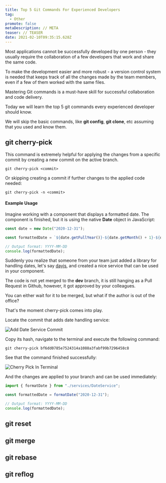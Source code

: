 ```yaml
---
title: Top 5 Git Commands For Experienced Developers
tag:
  - Other
promote: false
metaDescription: // META
teaser: // TEASER
date: 2021-02-10T09:35:15.628Z
---
```

Most applications cannot be successfully developed by one person - they usually require the collaboration of a few developers that work and share the same code.

To make the development easier and more robust - a version control system is needed that keeps track of all the changes made by the team members, even if a few of them worked with the same files.

Mastering Git commands is a must-have skill for successful collaboration and code delivery.

Today we will learn the top 5 git commands every experienced developer should know.

We will skip the basic commands, like **git config**, **git clone**, etc assuming that you used and know them.

## git cherry-pick

This command is extremely helpful for applying the changes from a specific commit by creating a new commit on the active branch.

`git cherry-pick <commit>`

Or skipping creating a commit if further changes to the applied code needed:

`git cherry-pick -n <commit>`

#### Example Usage

Imagine working with a component that displays a formatted date. The component is finished, but it is using the native **Date** object in JavaScript:

```javascript
const date = new Date("2020-12-31");

const formattedDate = `${date.getFullYear()}-${date.getMonth() + 1}-${date.getDate()}`;

// Output format: YYYY-MM-DD
console.log(formattedDate);
```

Suddenly you realize that someone from your team just added a library for handling dates, let's say [dayjs](https://www.npmjs.com/package/dayjs), and created a nice service that can be used in your component.

The code is not yet merged to the **dev** branch, it is still hanging as a Pull Request in Github, however, it got approved by your colleagues.

You can either wait for it to be merged, but what if the author is out of the office?

That's the moment cherry-pick comes into play.

Locate the commit that adds date handling service:

![Add Date Service Commit](/img/screenshot-2021-02-07-at-12.14.24.png "Add Date Service Commit")

Copy its hash, navigate to the terminal and execute the following command:

`git cherry-pick bf6dd0785e7524314a1088a3fabf99b7296458c8`

See that the command finished successfully:

![Cherry Pick In Terminal](/img/screenshot-2021-02-07-at-12.16.22.png "Cherry Pick In Terminal")

And the changes are applied to your branch and can be used immediately:

```javascript
import { formatDate } from "./services/DateService";

const formattedDate = formatDate("2020-12-31");

// Output format: YYYY-MM-DD
console.log(formattedDate);
```

## git reset

## git merge

## git rebase

## git reflog